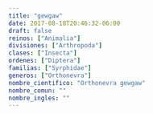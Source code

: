```yaml
---
title: "gewgaw"
date: 2017-08-18T20:46:32-06:00
draft: false
reinos: ["Animalia"]
divisiones: ["Arthropoda"]
clases: ["Insecta"]
ordenes: ["Diptera"]
familias: ["Syrphidae"]
generos: ["Orthonevra"]
nombre_cientifico: "Orthonevra gewgaw"
nombre_comun: ""
nombre_ingles: ""
---
```

